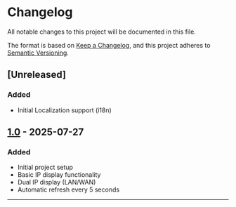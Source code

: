 # Changelog

All notable changes to this project will be documented in this file.

The format is based on [Keep a Changelog](https://keepachangelog.com/en/1.0.0/),
and this project adheres to [Semantic Versioning](https://semver.org/spec/v2.0.0.html).

## [Unreleased]

### Added

- Initial Localization support (i18n)

## [1.0] - 2025-07-27

### Added

- Initial project setup
- Basic IP display functionality
- Dual IP display (LAN/WAN)
- Automatic refresh every 5 seconds

---

[1.0]: https://github.com/juliansantosinfo/gnome-shell-extension-show-my-ip/releases/tag/v1.0

